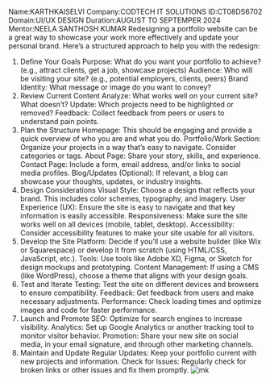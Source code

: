 Name:KARTHKAISELVI 
Company:CODTECH IT SOLUTIONS 
ID:CT08DS6702 
Domain:UI/UX DESIGN 
Duration:AUGUST TO SEPTEMPER 2024 
Mentor:NEELA SANTHOSH KUMAR
Redesigning a portfolio website can be a great way to showcase your work more effectively and update your personal brand. Here’s a structured approach to help you with the redesign:

1. Define Your Goals
Purpose: What do you want your portfolio to achieve? (e.g., attract clients, get a job, showcase projects)
Audience: Who will be visiting your site? (e.g., potential employers, clients, peers)
Brand Identity: What message or image do you want to convey?
2. Review Current Content
Analyze: What works well on your current site? What doesn’t?
Update: Which projects need to be highlighted or removed?
Feedback: Collect feedback from peers or users to understand pain points.
3. Plan the Structure
Homepage: This should be engaging and provide a quick overview of who you are and what you do.
Portfolio/Work Section: Organize your projects in a way that’s easy to navigate. Consider categories or tags.
About Page: Share your story, skills, and experience.
Contact Page: Include a form, email address, and/or links to social media profiles.
Blog/Updates (Optional): If relevant, a blog can showcase your thoughts, updates, or industry insights.
4. Design Considerations
Visual Style: Choose a design that reflects your brand. This includes color schemes, typography, and imagery.
User Experience (UX): Ensure the site is easy to navigate and that key information is easily accessible.
Responsiveness: Make sure the site works well on all devices (mobile, tablet, desktop).
Accessibility: Consider accessibility features to make your site usable for all visitors.
5. Develop the Site
Platform: Decide if you’ll use a website builder (like Wix or Squarespace) or develop it from scratch (using HTML/CSS, JavaScript, etc.).
Tools: Use tools like Adobe XD, Figma, or Sketch for design mockups and prototyping.
Content Management: If using a CMS (like WordPress), choose a theme that aligns with your design goals.
6. Test and Iterate
Testing: Test the site on different devices and browsers to ensure compatibility.
Feedback: Get feedback from users and make necessary adjustments.
Performance: Check loading times and optimize images and code for faster performance.
7. Launch and Promote
SEO: Optimize for search engines to increase visibility.
Analytics: Set up Google Analytics or another tracking tool to monitor visitor behavior.
Promotion: Share your new site on social media, in your email signature, and through other marketing channels.
8. Maintain and Update
Regular Updates: Keep your portfolio current with new projects and information.
Check for Issues: Regularly check for broken links or other issues and fix them promptly.
![mk](https://github.com/user-attachments/assets/23f951df-51dc-4caf-9db7-41feb508f458)

